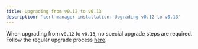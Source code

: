 ```yaml
---
title: Upgrading from v0.12 to v0.13
description: 'cert-manager installation: Upgrading v0.12 to v0.13'
---
```


When upgrading from `v0.12` to `v0.13`, no special upgrade steps are required.
Follow the regular upgrade process [here](./README.md).
